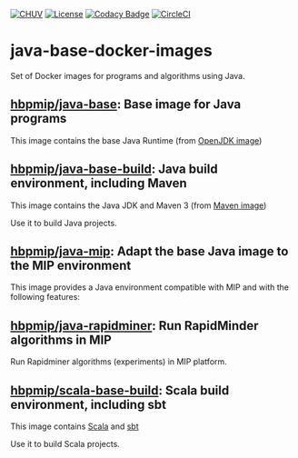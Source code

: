 [![CHUV](https://img.shields.io/badge/CHUV-LREN-AF4C64.svg)](https://www.unil.ch/lren/en/home.html) [![License](https://img.shields.io/badge/license-Apache--2.0-blue.svg)](https://github.com/LREN-CHUV/java-base-docker-images/blob/master/LICENSE) [![Codacy Badge](https://api.codacy.com/project/badge/Grade/978ae82bbdb540129ee8a82e3b8ed21d)](https://www.codacy.com/app/hbp-mip/java-base-docker-images?utm_source=github.com&amp;utm_medium=referral&amp;utm_content=HBPMedical/java-base-docker-images&amp;utm_campaign=Badge_Grade)
[![CircleCI](https://circleci.com/gh/LREN-CHUV/java-base-docker-images.svg?style=svg)](https://circleci.com/gh/LREN-CHUV/java-base-docker-images)

# java-base-docker-images

Set of Docker images for programs and algorithms using Java.

## [hbpmip/java-base](./java-base/): Base image for Java programs

This image contains the base Java Runtime (from [OpenJDK image](https://hub.docker.com/r/_/openjdk/))

## [hbpmip/java-base-build](./java-base-build/): Java build environment, including Maven

This image contains the Java JDK and Maven 3 (from [Maven image](https://hub.docker.com/r/_/maven/))

Use it to build Java projects.

## [hbpmip/java-mip](./java-mip/): Adapt the base Java image to the MIP environment

This image provides a Java environment compatible with MIP and with the following features:

## [hbpmip/java-rapidminer](./java-rapidminer/): Run RapidMinder algorithms in MIP

Run Rapidminer algorithms (experiments) in MIP platform.

## [hbpmip/scala-base-build](./scala-base-build/): Scala build environment, including sbt

This image contains [Scala](https://www.scala-lang.org/) and [sbt](http://www.scala-sbt.org/)

Use it to build Scala projects.
